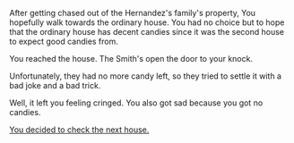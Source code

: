 After getting chased out of the Hernandez's family's property, You hopefully walk towards the ordinary house. You had no choice but to hope that the ordinary house has decent candies since it was the second house to expect good candies from.

You reached the house. The Smith's open the door to your knock. 

Unfortunately, they had no more candy left, so they tried to settle it with a bad joke and a bad trick.

Well, it left you feeling cringed. You also got sad because you got no candies.

[You decided to check the next house.](../poor.md)